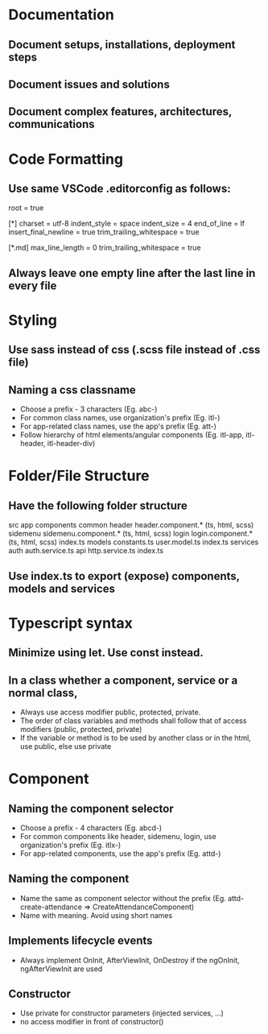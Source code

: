 # Documentation
## Document setups, installations, deployment steps
## Document issues and solutions
## Document complex features, architectures, communications

# Code Formatting
## Use same VSCode .editorconfig as follows:

root = true

[*]
charset = utf-8
indent_style = space
indent_size = 4
end_of_line = lf
insert_final_newline = true
trim_trailing_whitespace = true

[*.md]
max_line_length = 0
trim_trailing_whitespace = true

## Always leave one empty line after the last line in every file

# Styling
## Use sass instead of css (.scss file instead of .css file)

## Naming a css classname
- Choose a prefix - 3 characters (Eg. abc-)
- For common class names, use organization's prefix (Eg. itl-)
- For app-related class names, use the app's prefix (Eg. att-)
- Follow hierarchy of html elements/angular components (Eg. itl-app, itl-header, itl-header-div)

# Folder/File Structure
## Have the following folder structure
src
    app
        components
            common
                header
                    header.component.* (ts, html, scss)
                sidemenu
                    sidemenu.component.* (ts, html, scss)
                login
                    login.component.* (ts, html, scss)
            index.ts
        models
            constants.ts
            user.model.ts
            index.ts
        services
            auth
                auth.service.ts
            api
                http.service.ts
            index.ts

## Use index.ts to export (expose) components, models and services

# Typescript syntax
## Minimize using let. Use const instead.

## In a class whether a component, service or a normal class,
- Always use access modifier public, protected, private.
- The order of class variables and methods shall follow that of access modifiers (public, protected, private)
- If the variable or method is to be used by another class or in the html, use public, else use private

# Component
## Naming the component selector
- Choose a prefix - 4 characters (Eg. abcd-)
- For common components like header, sidemenu, login, use organization's prefix (Eg. itlx-)
- For app-related components, use the app's prefix (Eg. attd-)

## Naming the component
- Name the same as component selector without the prefix (Eg. attd-create-attendance => CreateAttendanceComponent)
- Name with meaning. Avoid using short names

## Implements lifecycle events
- Always implement OnInit, AfterViewInit, OnDestroy if the ngOnInit, ngAfterViewInit are used

## Constructor
- Use private for constructor parameters (injected services, ...)
- no access modifier in front of constructor()